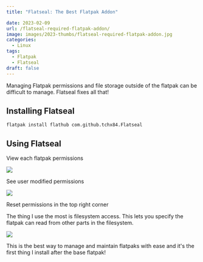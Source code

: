 ```yaml
---
title: "Flatseal: The Best Flatpak Addon"

date: 2023-02-09
url: /flatseal-required-flatpak-addon/
image: images/2023-thumbs/flatseal-required-flatpak-addon.jpg
categories:
  - Linux
tags:
  - Flatpak
  - Flatseal
draft: false
---
```

Managing Flatpak permissions and file storage outside of the flatpak can be difficult to manage. Flatseal fixes all that!
<!--more-->

## Installing Flatseal

```
flatpak install flathub com.github.tchx84.Flatseal
```

## Using Flatseal

View each flatpak permissions

![](/images/2023/flatseal-required-flatpak-addon/perms.png)

See user modified permissions

![](/images/2023/flatseal-required-flatpak-addon/user-perms.png)

Reset permissions in the top right corner

The thing I use the most is filesystem access. This lets you specify the flatpak can read from other parts in the filesystem.

![](/images/2023/flatseal-required-flatpak-addon/filesystem.png)

This is the best way to manage and maintain flatpaks with ease and it's the first thing I install after the base flatpak!
